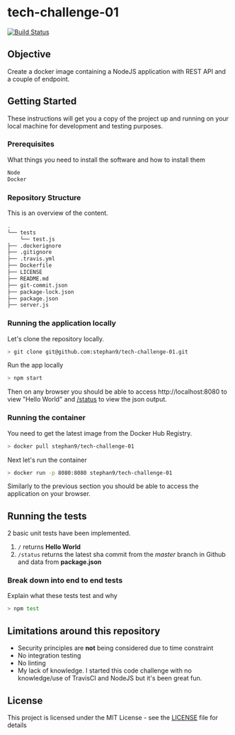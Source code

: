 # tech-challenge-01

[![Build Status](https://travis-ci.org/stephan9/tech-challenge-01.svg?branch=master)](https://travis-ci.org/stephan9/tech-challenge-01)

## Objective

Create a docker image containing a NodeJS application with REST API and a couple of endpoint.

## Getting Started

These instructions will get you a copy of the project up and running on your local machine for development and testing purposes.

### Prerequisites

What things you need to install the software and how to install them

``` sh
Node
Docker
```

### Repository Structure

This is an overview of the content.

``` sh
.
└── tests
    └── test.js
├── .dockerignore
├── .gitignore
├── .travis.yml
├── Dockerfile
├── LICENSE
├── README.md
├── git-commit.json
├── package-lock.json
├── package.json
├── server.js
```

### Running the application locally

Let's clone the repository locally.

``` sh
> git clone git@github.com:stephan9/tech-challenge-01.git
```

Run the app locally

``` sh
> npm start
```

Then on any browser you should be able to access http://localhost:8080 to view "Hello World" and [/status](http://localhost:8080/status) to view the json output.

### Running the container

You need to get the latest image from the Docker Hub Registry.

``` sh
> docker pull stephan9/tech-challenge-01
```

Next let's run the container

``` sh
> docker run -p 8080:8080 stephan9/tech-challenge-01
```

Similarly to the previous section you should be able to access the application on your browser.

## Running the tests

2 basic unit tests have been implemented.

1. `/` returns **Hello World**
2. `/status` returns the latest sha commit from the *master* branch in Github and data from **package.json**

### Break down into end to end tests

Explain what these tests test and why

``` sh
> npm test
```

## Limitations around this repository

- Security principles are **not** being considered due to time constraint
- No integration testing
- No linting
- My lack of knowledge. I started this code challenge with no knowledge/use of TravisCI and NodeJS but it's been great fun.

## License

This project is licensed under the MIT License - see the [LICENSE](LICENSE) file for details

